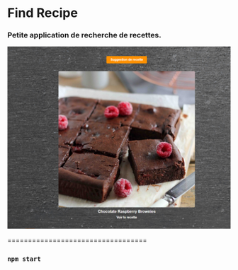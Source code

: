 # Find Recipe

### Petite application de recherche de recettes.

![Capture d'écran du projet](src/assets/Capture.PNG)

==================================

### `npm start`

